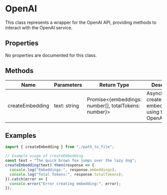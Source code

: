 # OpenAI

This class represents a wrapper for the OpenAI API, providing methods to interact with the OpenAI service.

## Properties

No properties are documented for this class.

## Methods

| Name             | Parameters       | Return Type                         | Description                                      |
|------------------|------------------|-------------------------------------|--------------------------------------------------|
| createEmbedding  | text: string     | Promise<{embeddings: number[], totalTokens: number}> | Asynchronously creates a text embedding using the OpenAI API. |

## Examples

```typescript
import { createEmbedding } from "./path_to_file";

// Example usage of createEmbedding
const text = "The quick brown fox jumps over the lazy dog";
createEmbedding(text).then(response => {
  console.log("Embeddings:", response.embeddings);
  console.log("Total Tokens:", response.totalTokens);
}).catch(error => {
  console.error("Error creating embedding:", error);
});
```